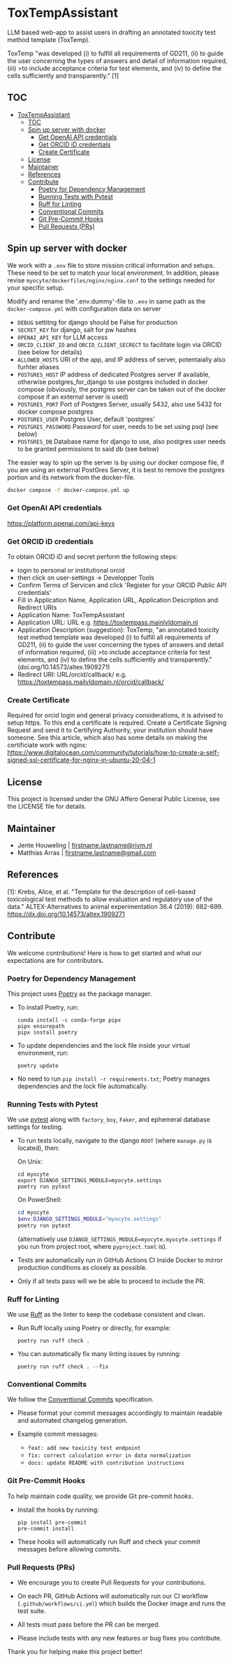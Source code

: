 # ToxTempAssistant 
LLM based web-app to assist users in drafting an annotated toxicity test method template (ToxTemp).

ToxTemp "was developed (i) to fulfill all requirements of GD211, (ii) to guide the user concerning the types of answers and detail of information required, (iii) >to include acceptance criteria for test elements, and (iv) to define the cells sufficiently and transparently." [1]

## TOC
- [ToxTempAssistant](#toxtempassistant)
  - [TOC](#toc)
  - [Spin up server with docker](#spin-up-server-with-docker)
    - [Get OpenAI API credentials](#get-openai-api-credentials)
    - [Get ORCID iD credentials](#get-orcid-id-credentials)
    - [Create Certificate](#create-certificate)
  - [License](#license)
  - [Maintainer](#maintainer)
  - [References](#references)
  - [Contribute](#contribute)
    - [Poetry for Dependency Management](#poetry-for-dependency-management)
    - [Running Tests with Pytest](#running-tests-with-pytest)
    - [Ruff for Linting](#ruff-for-linting)
    - [Conventional Commits](#conventional-commits)
    - [Git Pre-Commit Hooks](#git-pre-commit-hooks)
    - [Pull Requests (PRs)](#pull-requests-prs)

## Spin up server with docker
We work with a `.env` file to store mission critical information and setups. These need to be set to match your local environment. In addition, please revise `myocyte/dockerfiles/nginx/nginx.conf` to the settings needed for your specific setup.

Modify and rename the '.env.dummy'-file to `.env` in same path as the `docker-compose.yml` with configuration data on server

- `DEBUG` settitng for django should be False for production
- `SECRET_KEY` for django, salt for pw hashes
- `OPENAI_API_KEY` for LLM access
- `ORCID_CLIENT_ID` and `ORCID_CLIENT_SECRECT` to facilitate login via ORCID (see below for details)
- `ALLOWED_HOSTS` URI of the app, and IP address of server, potentaially also furhter aliases
- `POSTGRES_HOST` IP address of dedicated Postgres server if available, otherwise postgres_for_django to use postgres included in docker compose (obviously, the postgres server can be taken out of the docker compose if an external server is used)
- `POSTGRES_PORT` Port of Postgres Server, usually 5432, also use 5432 for docker compose postgres
- `POSTGRES_USER` Postgres User, default 'postgres'
- `POSTGRES_PASSWORD` Password for user, needs to be set using psql (see below)
- `POSTGRES_DB` Database name for django to use, also postgres user needs to be granted permissions to said db (see below)


The easier way to spin up the server is by using our docker compose file, if you are using an external PostGres Server, it is best to remove the postgres portion and its network from the docker-file. 
```bash
docker compose -f docker-compose.yml up
```

### Get OpenAI API credentials
https://platform.openai.com/api-keys

### Get ORCID iD credentials
To obtain ORCID iD and secret perform the following steps:
- login to personal or institutional orcid
- then click on user-settings -> Developper Tools 
- Confirm Terms of Servicen and click 'Register for your ORCID Public API credentials'
- Fill in Application Name, Application URL, Application Description and Redirect URIs
- Application Name: ToxTempAssistant
- Application URL: URL e.g. https://toxtempass.mainlvldomain.nl
- Application Description (suggestion): ToxTemp, "an annotated toxicity test method template was developed (i) to fulfill all requirements of GD211, (ii) to guide the user concerning the types of answers and detail of information required, (iii) >to include acceptance criteria for test elements, and (iv) to define the cells sufficiently and transparently." (doi.org/10.14573/altex.1909271)
- Redirect URI: URL/orcid/callback/ e.g. https://toxtempass.mailvldomain.nl/orcid/callback/
   
### Create Certificate
Required for orcid login and general privacy considerations, it is advised to setup https. To this end a certificate is required. Create a Certificate Signing Request and send it to Certifying Authority, your institution should have someone. 
See this article, which also has some details on making the certificiate work with nginx: https://www.digitalocean.com/community/tutorials/how-to-create-a-self-signed-ssl-certificate-for-nginx-in-ubuntu-20-04-1


## License
This project is licensed under the GNU Affero General Public License, see the LICENSE file for details.

## Maintainer
- Jente Houweling | firstname.lastname@rivm.nl
- Matthias Arras | firstname.lastname@gmail.com
  
## References
[1]: Krebs, Alice, et al. "Template for the description of cell-based toxicological test methods to allow evaluation and regulatory use of the data." ALTEX-Alternatives to animal experimentation 36.4 (2019): 682-699. https://dx.doi.org/10.14573/altex.1909271

## Contribute

We welcome contributions! Here is how to get started and what our expectations are for contributors.

### Poetry for Dependency Management

This project uses [Poetry](https://python-poetry.org/) as the package manager.

- To install Poetry, run:
  ```
  conda install -c conda-forge pipx
  pipx ensurepath
  pipx install poetry
  ```

- To update dependencies and the lock file inside your virtual environment, run:
  ```
  poetry update
  ```

- No need to run `pip install -r requirements.txt`; Poetry manages dependencies and the lock file automatically.

### Running Tests with Pytest

We use [pytest](https://docs.pytest.org/en/stable/) along with `factory_boy`, `Faker`, and ephemeral database settings for testing.

- To run tests locally, navigate to the django `ROOT` (where `manage.py` is located), then:

  On Unix:
  ```shell
  cd myocyte
  export DJANGO_SETTINGS_MODULE=myocyte.settings  
  poetry run pytest
  ```

  On PowerShell:
  ```powershell
  cd myocyte
  $env:DJANGO_SETTINGS_MODULE="myocyte.settings"
  poetry run pytest
  ```
  (alternatively use `DJANGO_SETTINGS_MODULE=myocyte.myocyte.settings` if you run from project root, where `pyproject.toml` is).

- Tests are automatically run in GitHub Actions CI inside Docker to mirror production conditions as closely as possible.

- Only if all tests pass will we be able to proceed to include the PR.

### Ruff for Linting

We use [Ruff](https://github.com/charliermarsh/ruff) as the linter to keep the codebase consistent and clean.

- Run Ruff locally using Poetry or directly, for example:
  ```
  poetry run ruff check .
  ```

- You can automatically fix many linting issues by running:
  ```
  poetry run ruff check . --fix
  ```

### Conventional Commits

We follow the [Conventional Commits](https://www.conventionalcommits.org/en/v1.0.0/) specification.

- Please format your commit messages accordingly to maintain readable and automated changelog generation.

- Example commit messages:
  - `feat: add new toxicity test endpoint`
  - `fix: correct calculation error in data normalization`
  - `docs: update README with contribution instructions`

### Git Pre-Commit Hooks

To help maintain code quality, we provide Git pre-commit hooks.

- Install the hooks by running:
  ```
  pip install pre-commit
  pre-commit install
  ```

- These hooks will automatically run Ruff and check your commit messages before allowing commits.

### Pull Requests (PRs)

- We encourage you to create Pull Requests for your contributions.

- On each PR, GitHub Actions will automatically run our CI workflow (`.github/workflows/ci.yml`) which builds the Docker image and runs the test suite.

- All tests must pass before the PR can be merged.

- Please include tests with any new features or bug fixes you contribute.

Thank you for helping make this project better!
